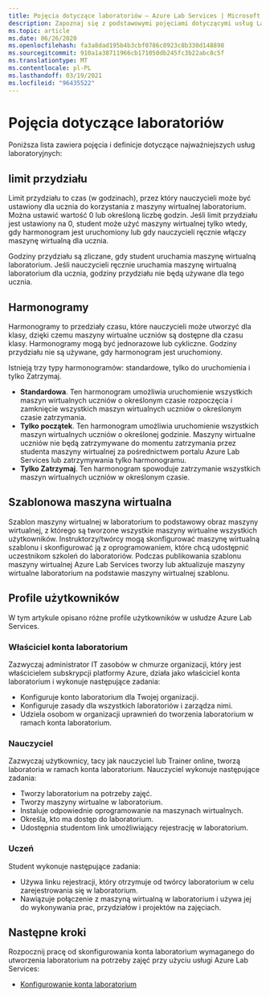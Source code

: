 ```yaml
---
title: Pojęcia dotyczące laboratoriów — Azure Lab Services | Microsoft Docs
description: Zapoznaj się z podstawowymi pojęciami dotyczącymi usług Lab Services oraz możliwością tworzenia laboratoriów oraz zarządzania nimi.
ms.topic: article
ms.date: 06/26/2020
ms.openlocfilehash: fa3a8dad195b4b3cbf0786c8923c8b330d148898
ms.sourcegitcommit: 910a1a38711966cb171050db245fc3b22abc8c5f
ms.translationtype: MT
ms.contentlocale: pl-PL
ms.lasthandoff: 03/19/2021
ms.locfileid: "96435522"
---
```

# <a name="labs-concepts"></a>Pojęcia dotyczące laboratoriów

Poniższa lista zawiera pojęcia i definicje dotyczące najważniejszych usług laboratoryjnych:

## <a name="quota"></a>limit przydziału

Limit przydziału to czas (w godzinach), przez który nauczycieli może być ustawiony dla ucznia do korzystania z maszyny wirtualnej laboratorium. Można ustawić wartość 0 lub określoną liczbę godzin. Jeśli limit przydziału jest ustawiony na 0, student może użyć maszyny wirtualnej tylko wtedy, gdy harmonogram jest uruchomiony lub gdy nauczycieli ręcznie włączy maszynę wirtualną dla ucznia.  

Godziny przydziału są zliczane, gdy student uruchamia maszynę wirtualną laboratorium.  Jeśli nauczycieli ręcznie uruchamia maszynę wirtualną laboratorium dla ucznia, godziny przydziału nie będą używane dla tego ucznia.

## <a name="schedules"></a>Harmonogramy

Harmonogramy to przedziały czasu, które nauczycieli może utworzyć dla klasy, dzięki czemu maszyny wirtualne uczniów są dostępne dla czasu klasy.  Harmonogramy mogą być jednorazowe lub cykliczne.  Godziny przydziału nie są używane, gdy harmonogram jest uruchomiony.

Istnieją trzy typy harmonogramów: standardowe, tylko do uruchomienia i tylko Zatrzymaj.

- **Standardowa**.  Ten harmonogram umożliwia uruchomienie wszystkich maszyn wirtualnych uczniów o określonym czasie rozpoczęcia i zamknięcie wszystkich maszyn wirtualnych uczniów o określonym czasie zatrzymania.
- **Tylko początek**.   Ten harmonogram umożliwia uruchomienie wszystkich maszyn wirtualnych uczniów o określonej godzinie.  Maszyny wirtualne uczniów nie będą zatrzymywane do momentu zatrzymania przez studenta maszyny wirtualnej za pośrednictwem portalu Azure Lab Services lub zatrzymywania tylko harmonogramu.
- **Tylko Zatrzymaj**.  Ten harmonogram spowoduje zatrzymanie wszystkich maszyn wirtualnych uczniów w określonym czasie.  

## <a name="template-virtual-machine"></a>Szablonowa maszyna wirtualna

Szablon maszyny wirtualnej w laboratorium to podstawowy obraz maszyny wirtualnej, z którego są tworzone wszystkie maszyny wirtualne wszystkich użytkowników. Instruktorzy/twórcy mogą skonfigurować maszynę wirtualną szablonu i skonfigurować ją z oprogramowaniem, które chcą udostępnić uczestnikom szkoleń do laboratoriów. Podczas publikowania szablonu maszyny wirtualnej Azure Lab Services tworzy lub aktualizuje maszyny wirtualne laboratorium na podstawie maszyny wirtualnej szablonu.

## <a name="user-profiles"></a>Profile użytkowników

W tym artykule opisano różne profile użytkowników w usłudze Azure Lab Services.

### <a name="lab-account-owner"></a>Właściciel konta laboratorium

Zazwyczaj administrator IT zasobów w chmurze organizacji, który jest właścicielem subskrypcji platformy Azure, działa jako właściciel konta laboratorium i wykonuje następujące zadania:

- Konfiguruje konto laboratorium dla Twojej organizacji.
- Konfiguruje zasady dla wszystkich laboratoriów i zarządza nimi.
- Udziela osobom w organizacji uprawnień do tworzenia laboratorium w ramach konta laboratorium.

### <a name="educator"></a>Nauczyciel

Zazwyczaj użytkownicy, tacy jak nauczyciel lub Trainer online, tworzą laboratoria w ramach konta laboratorium. Nauczyciel wykonuje następujące zadania:

- Tworzy laboratorium na potrzeby zajęć.
- Tworzy maszyny wirtualne w laboratorium.
- Instaluje odpowiednie oprogramowanie na maszynach wirtualnych.
- Określa, kto ma dostęp do laboratorium.
- Udostępnia studentom link umożliwiający rejestrację w laboratorium.

### <a name="student"></a>Uczeń

Student wykonuje następujące zadania:

- Używa linku rejestracji, który otrzymuje od twórcy laboratorium w celu zarejestrowania się w laboratorium.
- Nawiązuje połączenie z maszyną wirtualną w laboratorium i używa jej do wykonywania prac, przydziałów i projektów na zajęciach.

## <a name="next-steps"></a>Następne kroki

Rozpocznij pracę od skonfigurowania konta laboratorium wymaganego do utworzenia laboratorium na potrzeby zajęć przy użyciu usługi Azure Lab Services:

- [Konfigurowanie konta laboratorium](tutorial-setup-lab-account.md)
